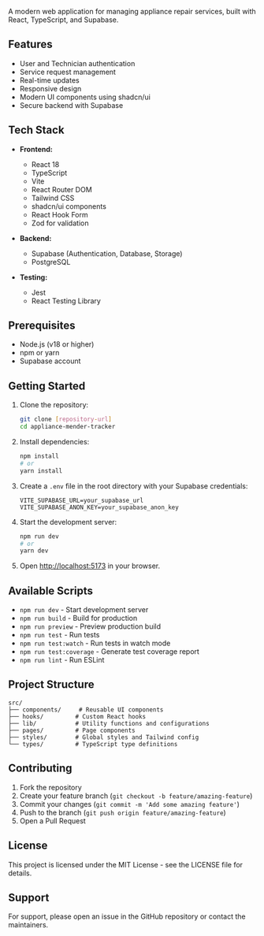 

A modern web application for managing appliance repair services, built with React, TypeScript, and Supabase.

## Features

- User and Technician authentication
- Service request management
- Real-time updates
- Responsive design
- Modern UI components using shadcn/ui
- Secure backend with Supabase

## Tech Stack

- **Frontend:**
  - React 18
  - TypeScript
  - Vite
  - React Router DOM
  - Tailwind CSS
  - shadcn/ui components
  - React Hook Form
  - Zod for validation

- **Backend:**
  - Supabase (Authentication, Database, Storage)
  - PostgreSQL

- **Testing:**
  - Jest
  - React Testing Library

## Prerequisites

- Node.js (v18 or higher)
- npm or yarn
- Supabase account

## Getting Started

1. Clone the repository:
   ```bash
   git clone [repository-url]
   cd appliance-mender-tracker
   ```

2. Install dependencies:
   ```bash
   npm install
   # or
   yarn install
   ```

3. Create a `.env` file in the root directory with your Supabase credentials:
   ```
   VITE_SUPABASE_URL=your_supabase_url
   VITE_SUPABASE_ANON_KEY=your_supabase_anon_key
   ```

4. Start the development server:
   ```bash
   npm run dev
   # or
   yarn dev
   ```

5. Open [http://localhost:5173](http://localhost:5173) in your browser.

## Available Scripts

- `npm run dev` - Start development server
- `npm run build` - Build for production
- `npm run preview` - Preview production build
- `npm run test` - Run tests
- `npm run test:watch` - Run tests in watch mode
- `npm run test:coverage` - Generate test coverage report
- `npm run lint` - Run ESLint

## Project Structure

```
src/
├── components/     # Reusable UI components
├── hooks/         # Custom React hooks
├── lib/           # Utility functions and configurations
├── pages/         # Page components
├── styles/        # Global styles and Tailwind config
└── types/         # TypeScript type definitions
```

## Contributing

1. Fork the repository
2. Create your feature branch (`git checkout -b feature/amazing-feature`)
3. Commit your changes (`git commit -m 'Add some amazing feature'`)
4. Push to the branch (`git push origin feature/amazing-feature`)
5. Open a Pull Request

## License

This project is licensed under the MIT License - see the LICENSE file for details.

## Support

For support, please open an issue in the GitHub repository or contact the maintainers.
